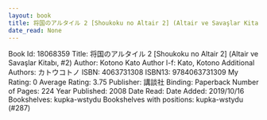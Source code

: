 ```yaml
---
layout: book
title: 将国のアルタイル 2 [Shoukoku no Altair 2] (Altair ve Savaşlar Kitabı,  no. 2)
date_read: None
---
```


Book Id: 18068359
Title: 将国のアルタイル 2 [Shoukoku no Altair 2] (Altair ve Savaşlar Kitabı, #2)
Author: Kotono Kato
Author l-f: Kato, Kotono
Additional Authors: カトウコトノ
ISBN: 4063731308
ISBN13: 9784063731309
My Rating: 0
Average Rating: 3.75
Publisher: 講談社
Binding: Paperback
Number of Pages: 224
Year Published: 2008
Date Read: 
Date Added: 2019/10/16
Bookshelves: kupka-wstydu
Bookshelves with positions: kupka-wstydu (#287)

